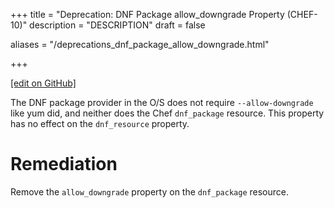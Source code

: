 +++
title = "Deprecation: DNF Package allow_downgrade Property (CHEF-10)"
description = "DESCRIPTION"
draft = false

aliases = "/deprecations_dnf_package_allow_downgrade.html"


  
    
    
    
    
+++    

[\[edit on
GitHub\]](https://github.com/chef/chef-web-docs/blob/master/chef_master/source/deprecations_dnf_package_allow_downgrade.rst)

<meta name="robots" content="noindex">

The DNF package provider in the O/S does not require `--allow-downgrade`
like yum did, and neither does the Chef `dnf_package` resource. This
property has no effect on the `dnf_resource` property.

Remediation
===========

Remove the `allow_downgrade` property on the `dnf_package` resource.
